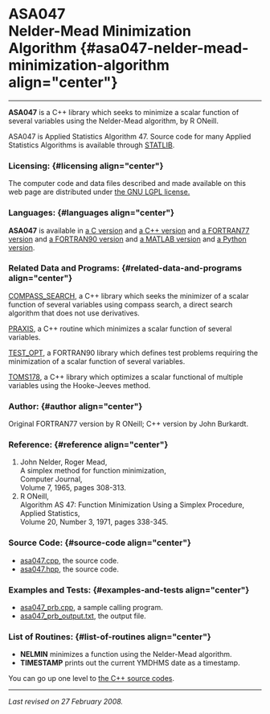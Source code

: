 ASA047\
Nelder-Mead Minimization Algorithm {#asa047-nelder-mead-minimization-algorithm align="center"}
==================================

------------------------------------------------------------------------

**ASA047** is a C++ library which seeks to minimize a scalar function of
several variables using the Nelder-Mead algorithm, by R ONeill.

ASA047 is Applied Statistics Algorithm 47. Source code for many Applied
Statistics Algorithms is available through
[STATLIB](http://lib.stat.cmu.edu/apstat).

### Licensing: {#licensing align="center"}

The computer code and data files described and made available on this
web page are distributed under [the GNU LGPL
license.](../../txt/gnu_lgpl.txt)

### Languages: {#languages align="center"}

**ASA047** is available in [a C version](../../c_src/asa047/asa047.html)
and [a C++ version](../../cpp_src/asa047/asa047.html) and [a FORTRAN77
version](../../f77_src/asa047/asa047.html) and [a FORTRAN90
version](../../f_src/asa047/asa047.html) and [a MATLAB
version](../../m_src/asa047/asa047.html) and [a Python
version](../../py_src/asa047/asa047.html).

### Related Data and Programs: {#related-data-and-programs align="center"}

[COMPASS\_SEARCH](../../cpp_src/compass_search/compass_search.html), a
C++ library which seeks the minimizer of a scalar function of several
variables using compass search, a direct search algorithm that does not
use derivatives.

[PRAXIS](../../cpp_src/praxis/praxis.html), a C++ routine which
minimizes a scalar function of several variables.

[TEST\_OPT](../../f_src/test_opt/test_opt.html), a FORTRAN90 library
which defines test problems requiring the minimization of a scalar
function of several variables.

[TOMS178](../../cpp_src/toms178/toms178.html), a C++ library which
optimizes a scalar functional of multiple variables using the
Hooke-Jeeves method.

### Author: {#author align="center"}

Original FORTRAN77 version by R ONeill; C++ version by John Burkardt.

### Reference: {#reference align="center"}

1.  John Nelder, Roger Mead,\
    A simplex method for function minimization,\
    Computer Journal,\
    Volume 7, 1965, pages 308-313.
2.  R ONeill,\
    Algorithm AS 47: Function Minimization Using a Simplex Procedure,\
    Applied Statistics,\
    Volume 20, Number 3, 1971, pages 338-345.

### Source Code: {#source-code align="center"}

-   [asa047.cpp](asa047.cpp), the source code.
-   [asa047.hpp](asa047.hpp), the source code.

### Examples and Tests: {#examples-and-tests align="center"}

-   [asa047\_prb.cpp](asa047_prb.cpp), a sample calling program.
-   [asa047\_prb\_output.txt](asa047_prb_output.txt), the output file.

### List of Routines: {#list-of-routines align="center"}

-   **NELMIN** minimizes a function using the Nelder-Mead algorithm.
-   **TIMESTAMP** prints out the current YMDHMS date as a timestamp.

You can go up one level to [the C++ source codes](../cpp_src.html).

------------------------------------------------------------------------

*Last revised on 27 February 2008.*
